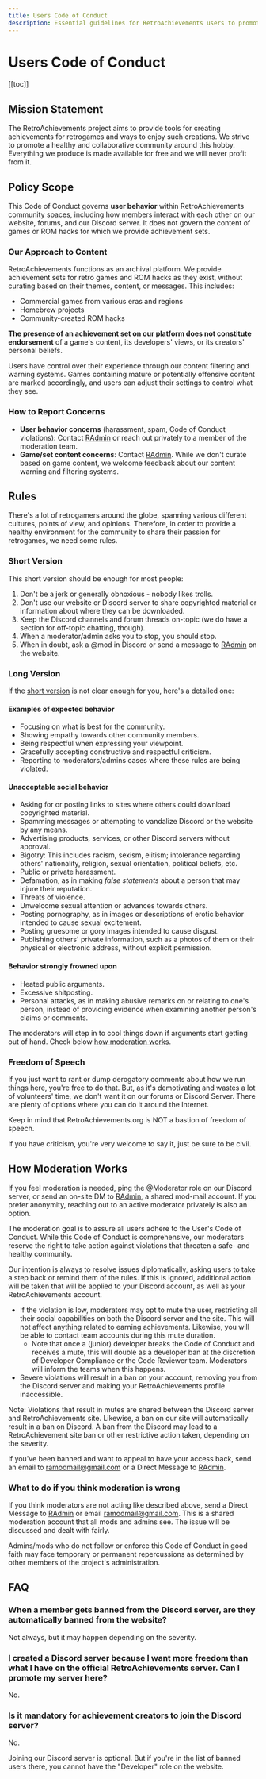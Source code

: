 ```yaml
---
title: Users Code of Conduct
description: Essential guidelines for RetroAchievements users to promote a healthy and collaborative community. Includes rules for behavior, moderation process, and FAQs.
---
```


# Users Code of Conduct

[[toc]]

## Mission Statement

The RetroAchievements project aims to provide tools for creating achievements for retrogames and ways to enjoy such creations. We strive to promote a healthy and collaborative community around this hobby. Everything we produce is made available for free and we will never profit from it.

## Policy Scope

This Code of Conduct governs **user behavior** within RetroAchievements community spaces, including how members interact with each other on our website, forums, and our Discord server. It does not govern the content of games or ROM hacks for which we provide achievement sets.

### Our Approach to Content

RetroAchievements functions as an archival platform. We provide achievement sets for retro games and ROM hacks as they exist, without curating based on their themes, content, or messages. This includes:

- Commercial games from various eras and regions
- Homebrew projects
- Community-created ROM hacks

**The presence of an achievement set on our platform does not constitute endorsement** of a game's content, its developers' views, or its creators' personal beliefs.

Users have control over their experience through our content filtering and warning systems. Games containing mature or potentially offensive content are marked accordingly, and users can adjust their settings to control what they see.

### How to Report Concerns

- **User behavior concerns** (harassment, spam, Code of Conduct violations): Contact [RAdmin](https://retroachievements.org/messages/create?to=RAdmin) or reach out privately to a member of the moderation team.
- **Game/set content concerns**: Contact [RAdmin](https://retroachievements.org/messages/create?to=RAdmin). While we don't curate based on game content, we welcome feedback about our content warning and filtering systems.

## Rules

There's a lot of retrogamers around the globe, spanning various different cultures, points of view, and opinions. Therefore, in order to provide a healthy environment for the community to share their passion for retrogames, we need some rules.

### Short Version

This short version should be enough for most people:

1. Don't be a jerk or generally obnoxious - nobody likes trolls.
2. Don't use our website or Discord server to share copyrighted material or information about where they can be downloaded.
3. Keep the Discord channels and forum threads on-topic (we do have a section for off-topic chatting, though).
4. When a moderator/admin asks you to stop, you should stop.
5. When in doubt, ask a @mod in Discord or send a message to [RAdmin](http://retroachievements.org/createmessage.php?t=RAdmin) on the website.

### Long Version

If the [short version](#short-version) is not clear enough for you, here's a detailed one:

#### Examples of expected behavior

- Focusing on what is best for the community.
- Showing empathy towards other community members.
- Being respectful when expressing your viewpoint.
- Gracefully accepting constructive and respectful criticism.
- Reporting to moderators/admins cases where these rules are being violated.

#### Unacceptable social behavior

- Asking for or posting links to sites where others could download copyrighted material.
- Spamming messages or attempting to vandalize Discord or the website by any means.
- Advertising products, services, or other Discord servers without approval.
- Bigotry: This includes racism, sexism, elitism; intolerance regarding others' nationality, religion, sexual orientation, political beliefs, etc.
- Public or private harassment.
- Defamation, as in making _false statements_ about a person that may injure their reputation.
- Threats of violence.
- Unwelcome sexual attention or advances towards others.
- Posting pornography, as in images or descriptions of erotic behavior intended to cause sexual excitement.
- Posting gruesome or gory images intended to cause disgust.
- Publishing others' private information, such as a photos of them or their physical or electronic address, without explicit permission.

#### Behavior strongly frowned upon

- Heated public arguments.
- Excessive shitposting.
- Personal attacks, as in making abusive remarks on or relating to one's person, instead of providing evidence when examining another person's claims or comments.

The moderators will step in to cool things down if arguments start getting out of hand. Check below [how moderation works](#how-moderation-works).

### Freedom of Speech

If you just want to rant or dump derogatory comments about how we run things here, you're free to do that. But, as it's demotivating and wastes a lot of volunteers' time, we don't want it on our forums or Discord Server. There are plenty of options where you can do it around the Internet.

Keep in mind that RetroAchievements.org is NOT a bastion of freedom of speech.

If you have criticism, you're very welcome to say it, just be sure to be civil.

## How Moderation Works

If you feel moderation is needed, ping the @Moderator role on our Discord server, or send an on-site DM to [RAdmin](https://retroachievements.org/messages/create?to=RAdmin), a shared mod-mail account. If you prefer anonymity, reaching out to an active moderator privately is also an option.

The moderation goal is to assure all users adhere to the User's Code of Conduct. While this Code of Conduct is comprehensive, our moderators reserve the right to take action against violations that threaten a safe- and healthy community.

Our intention is always to resolve issues diplomatically, asking users to take a step back or remind them of the rules. If this is ignored, additional action will be taken that will be applied to your Discord account, as well as your RetroAchievements account.

- If the violation is low, moderators may opt to mute the user, restricting all their social capabilities on both the Discord server and the site. This will not affect anything related to earning achievements. Likewise, you will be able to contact team accounts during this mute duration.
   - Note that once a (junior) developer breaks the Code of Conduct and receives a mute, this will double as a developer ban at the discretion of Developer Compliance or the Code Reviewer team. Moderators will inform the teams when this happens.
- Severe violations will result in a ban on your account, removing you from the Discord server and making your RetroAchievements profile inaccessible.

Note: Violations that result in mutes are shared between the Discord server and RetroAchievements site. Likewise, a ban on our site will automatically result in a ban on Discord. A ban from the Discord may lead to a RetroAchievement site ban or other restrictive action taken, depending on the severity. 

If you've been banned and want to appeal to have your access back, send an email to <ramodmail@gmail.com> or a Direct Message to [RAdmin](http://retroachievements.org/createmessage.php?t=RAdmin).

### What to do if you think moderation is wrong

If you think moderators are not acting like described above, send a Direct Message to [RAdmin](http://retroachievements.org/createmessage.php?t=RAdmin) or email <ramodmail@gmail.com>. This is a shared moderation account that all mods and admins see. The issue will be discussed and dealt with fairly.

Admins/mods who do not follow or enforce this Code of Conduct in good faith may face temporary or permanent repercussions as determined by other members of the project's administration.

## FAQ

### When a member gets banned from the Discord server, are they automatically banned from the website?

Not always, but it may happen depending on the severity. 

### I created a Discord server because I want more freedom than what I have on the official RetroAchievements server. Can I promote my server here?

No.

### Is it mandatory for achievement creators to join the Discord server?

No.

Joining our Discord server is optional. But if you're in the list of banned users there, you cannot have the "Developer" role on the website.
